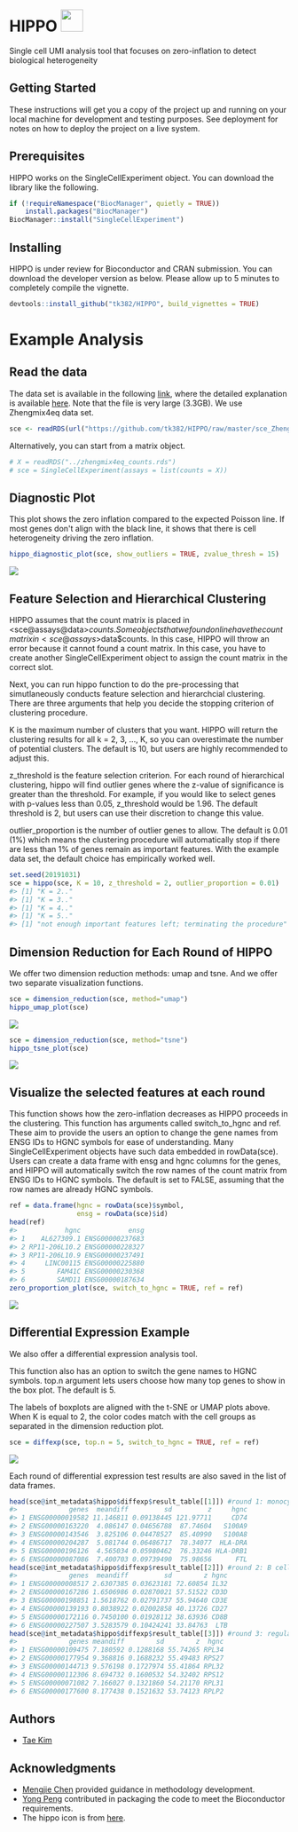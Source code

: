 
<!-- README.md is generated from README.Rmd. Please edit that file -->
HIPPO <img src="https://github.com/tk382/HIPPO/blob/master/readme/hippo_image.png" width="40" height="40">
=====

Single cell UMI analysis tool that focuses on zero-inflation to detect biological heterogeneity

Getting Started
---------------

These instructions will get you a copy of the project up and running on your local machine for development and testing purposes. See deployment for notes on how to deploy the project on a live system.

Prerequisites
-------------

HIPPO works on the SingleCellExperiment object. You can download the library like the following.

``` r
if (!requireNamespace("BiocManager", quietly = TRUE))
    install.packages("BiocManager")
BiocManager::install("SingleCellExperiment")
```

Installing
----------

HIPPO is under review for Bioconductor and CRAN submission. You can download the developer version as below. Please allow up to 5 minutes to completely compile the vignette.

``` r
devtools::install_github("tk382/HIPPO", build_vignettes = TRUE)
```

Example Analysis
================

Read the data
-------------

The data set is available in the following [link](http://imlspenticton.uzh.ch/robinson_lab/DuoClustering2018/DuoClustering2018.tar.gz), where the detailed explanation is available [here](https://github.com/markrobinsonuzh/scRNAseq_clustering_comparison). Note that the file is very large (3.3GB). We use Zhengmix4eq data set.

``` r
sce <- readRDS(url("https://github.com/tk382/HIPPO/raw/master/sce_Zhengmix4eq.rds","rb"))
```

Alternatively, you can start from a matrix object.

``` r
# X = readRDS("../zhengmix4eq_counts.rds")
# sce = SingleCellExperiment(assays = list(counts = X))
```

Diagnostic Plot
---------------

This plot shows the zero inflation compared to the expected Poisson line. If most genes don't align with the black line, it shows that there is cell heterogeneity driving the zero inflation.

``` r
hippo_diagnostic_plot(sce, show_outliers = TRUE, zvalue_thresh = 15)
```

![](README_files/figure-markdown_github/diagnostic-1.png)

Feature Selection and Hierarchical Clustering
---------------------------------------------

HIPPO assumes that the count matrix is placed in <sce@assays@data>$counts. Some objects that we found online have the count matrix in <sce@assays>$data$counts. In this case, HIPPO will throw an error because it cannot found a count matrix. In this case, you have to create another SingleCellExperiment object to assign the count matrix in the correct slot.

Next, you can run hippo function to do the pre-processing that simutlaneously conducts feature selection and hierarchcial clustering. There are three arguments that help you decide the stopping criterion of clustering procedure.

K is the maximum number of clusters that you want. HIPPO will return the clustering results for all k = 2, 3, ..., K, so you can overestimate the number of potential clusters. The default is 10, but users are highly recommended to adjust this.

z\_threshold is the feature selection criterion. For each round of hierarchical clustering, hippo will find outlier genes where the z-value of significance is greater than the threshold. For example, if you would like to select genes with p-values less than 0.05, z\_threshold would be 1.96. The default threshold is 2, but users can use their discretion to change this value.

outlier\_proportion is the number of outlier genes to allow. The default is 0.01 (1%) which means the clustering procedure will automatically stop if there are less than 1% of genes remain as important features. With the example data set, the default choice has empirically worked well.

``` r
set.seed(20191031)
sce = hippo(sce, K = 10, z_threshold = 2, outlier_proportion = 0.01)
#> [1] "K = 2.."
#> [1] "K = 3.."
#> [1] "K = 4.."
#> [1] "K = 5.."
#> [1] "not enough important features left; terminating the procedure"
```

Dimension Reduction for Each Round of HIPPO
-------------------------------------------

We offer two dimension reduction methods: umap and tsne. And we offer two separate visualization functions.

``` r
sce = dimension_reduction(sce, method="umap")
hippo_umap_plot(sce)
```

![](README_files/figure-markdown_github/umap-1.png)

``` r
sce = dimension_reduction(sce, method="tsne")
hippo_tsne_plot(sce)
```

![](README_files/figure-markdown_github/tsne-1.png)

Visualize the selected features at each round
---------------------------------------------

This function shows how the zero-inflation decreases as HIPPO proceeds in the clustering. This function has arguments called switch\_to\_hgnc and ref. These aim to provide the users an option to change the gene names from ENSG IDs to HGNC symbols for ease of understanding. Many SingleCellExperiment objects have such data embedded in rowData(sce). Users can create a data frame with ensg and hgnc columns for the genes, and HIPPO will automatically switch the row names of the count matrix from ENSG IDs to HGNC symbols. The default is set to FALSE, assuming that the row names are already HGNC symbols.

``` r
ref = data.frame(hgnc = rowData(sce)$symbol,
                 ensg = rowData(sce)$id)
head(ref)
#>            hgnc            ensg
#> 1    AL627309.1 ENSG00000237683
#> 2 RP11-206L10.2 ENSG00000228327
#> 3 RP11-206L10.9 ENSG00000237491
#> 4     LINC00115 ENSG00000225880
#> 5        FAM41C ENSG00000230368
#> 6        SAMD11 ENSG00000187634
zero_proportion_plot(sce, switch_to_hgnc = TRUE, ref = ref)
```

![](README_files/figure-markdown_github/featureselection-1.png)

Differential Expression Example
-------------------------------

We also offer a differential expression analysis tool.

This function also has an option to switch the gene names to HGNC symbols. top.n argument lets users choose how many top genes to show in the box plot. The default is 5.

The labels of boxplots are aligned with the t-SNE or UMAP plots above. When K is equal to 2, the color codes match with the cell groups as separated in the dimension reduction plot.

``` r
sce = diffexp(sce, top.n = 5, switch_to_hgnc = TRUE, ref = ref)
```

![](README_files/figure-markdown_github/diffexp-1.png)

Each round of differential expression test results are also saved in the list of data frames.

``` r
head(sce@int_metadata$hippo$diffexp$result_table[[1]]) #round 1: monocytes
#>             genes  meandiff         sd         z     hgnc
#> 1 ENSG00000019582 11.146811 0.09138445 121.97711     CD74
#> 2 ENSG00000163220  4.086147 0.04656788  87.74604   S100A9
#> 3 ENSG00000143546  3.825106 0.04478527  85.40990   S100A8
#> 4 ENSG00000204287  5.081744 0.06486717  78.34077  HLA-DRA
#> 5 ENSG00000196126  4.565034 0.05980462  76.33246 HLA-DRB1
#> 6 ENSG00000087086  7.400703 0.09739490  75.98656      FTL
head(sce@int_metadata$hippo$diffexp$result_table[[2]]) #round 2: B cells
#>             genes  meandiff         sd        z hgnc
#> 1 ENSG00000008517 2.6307385 0.03623181 72.60854 IL32
#> 2 ENSG00000167286 1.6506986 0.02870021 57.51522 CD3D
#> 3 ENSG00000198851 1.5618762 0.02791737 55.94640 CD3E
#> 4 ENSG00000139193 0.8038922 0.02002858 40.13726 CD27
#> 5 ENSG00000172116 0.7450100 0.01928112 38.63936 CD8B
#> 6 ENSG00000227507 3.5283579 0.10424241 33.84763  LTB
head(sce@int_metadata$hippo$diffexp$result_table[[3]]) #round 3: regulatory T cells
#>             genes meandiff        sd        z  hgnc
#> 1 ENSG00000109475 7.180592 0.1288168 55.74265 RPL34
#> 2 ENSG00000177954 9.368816 0.1688232 55.49483 RPS27
#> 3 ENSG00000144713 9.576198 0.1727974 55.41864 RPL32
#> 4 ENSG00000112306 8.694732 0.1600532 54.32402 RPS12
#> 5 ENSG00000071082 7.166027 0.1321860 54.21170 RPL31
#> 6 ENSG00000177600 8.177438 0.1521632 53.74123 RPLP2
```

Authors
-------

-   [Tae Kim](https://github.com/tk382)

Acknowledgments
---------------

-   [Mengjie Chen](http://www.mengjiechen.com) provided guidance in methodology development.
-   [Yong Peng](https://github.com/bigdataage) contributed in packaging the code to meet the Bioconductor requirements.
-   The hippo icon is from [here](https://www.needpix.com/photo/178308/hippo-head-cartoon-cute-grey-zoo-wildlife).
